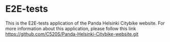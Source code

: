 # E2E-tests
This is the E2E-tests application of the Panda Helsinki Citybike website. For more information about this application, please follow this link https://github.com/C520S/Panda-Helsinki-Citybike-website.git
